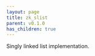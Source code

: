 ```yaml
---
layout: page
title: zk_slist
parent: v0.1.0
has_children: true
---
```



Singly linked list implementation.
